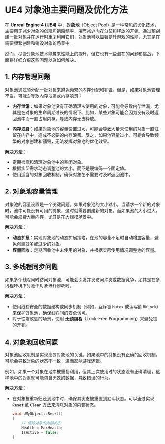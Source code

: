 # UE4 对象池主要问题及优化方法

在 **Unreal Engine 4 (UE4)** 中，**对象池**（Object Pool）是一种常见的优化技术，主要用于减少对象的创建和销毁频率，进而减少内存分配和释放的开销。通过预创建一批对象并在运行时重复利用它们，对象池可以显著提升游戏的性能，尤其是在需要频繁创建和销毁对象的场景中。

然而，尽管对象池技术能带来性能上的提升，但它也有一些潜在的问题和挑战，下面将详细介绍这些问题以及如何解决。

## 1. 内存管理问题

对象池通过预分配一批对象来避免频繁的内存分配和销毁。但是，如果对象池管理不当，可能会导致内存泄漏或内存浪费：

- **内存泄漏**：如果对象池没有正确清理未使用的对象，可能会导致内存泄漏，尤其是在对象的生命周期过长的情况下。比如，某些对象可能会因为没有及时返回池中而一直占用内存，导致内存无法释放。

- **内存浪费**：如果对象池的容量设置过大，可能会导致大量未使用的对象一直驻留在内存中，造成不必要的内存浪费。反之，如果池容量过小，可能会导致频繁的对象创建和销毁，无法发挥对象池的优化效果。

**解决方法**：
- 定期检查和清理对象池中的空闲对象。
- 根据实际需求动态调整池的大小，而不是硬编码一个固定值。
- 使用适当的对象回收机制，确保对象在不需要时及时返回池中。

## 2. 对象池容量管理

对象池的容量设置是一个关键问题。如果对象池的大小过小，当请求一个新的对象时，池中可能没有可用的对象，这时就需要创建新的对象。而如果池的大小过大，可能会浪费大量内存，尤其是在大规模场景中。

**解决方法**：
- **动态扩展**：实现对象池的动态扩展策略，在池的容量不足时自动增加容量，避免创建过多或过少的对象。
- **容量回收**：定期回收池中未使用的对象，并根据实际使用情况调整池的容量。

## 3. 多线程同步问题

如果多个线程同时访问对象池，可能会引发并发访问冲突或数据竞争，尤其是在多线程环境下对池中对象进行修改时。

**解决方法**：
- 使用线程安全的数据结构或同步机制（例如，互斥锁 `Mutex` 或读写锁 `RWLock`）来保护对象池，确保线程间的安全访问。
- 对于性能敏感的场景，使用 **无锁编程**（Lock-Free Programming）来避免锁的开销。

## 4. 对象池回收问题

对象池回收机制是实现高效对象池的关键。如果池中的对象没有正确的回收机制，可能会导致对象的状态不一致，进而影响游戏逻辑。

例如，如果一个对象在池中被重复利用，但其上次使用时的状态没有正确清理，这样池中的对象就可能包含无效的数据，导致错误的行为。

**解决方法**：
- 在对象被重新归还到池中时，确保其状态被重置到默认状态。可以通过实现 **`Reset`** 或 **`Clear`** 方法来清除对象的内部状态。
  
  ```cpp
  void UMyObject::Reset()
  {
      // 清除对象的内部状态
      Health = MaxHealth;
      IsActive = false;
  }

